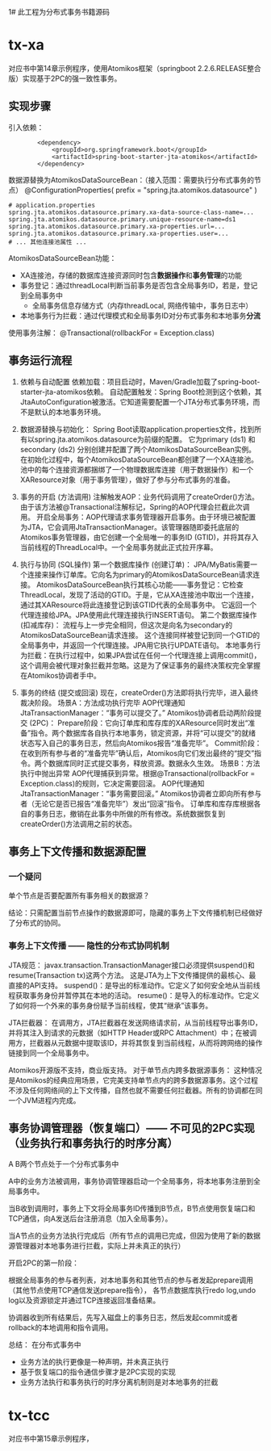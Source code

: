 1# 此工程为分布式事务书籍源码

# tx-xa
对应书中第14章示例程序，使用Atomikos框架（springboot 2.2.6.RELEASE整合版）实现基于2PC的强一致性事务。

## 实现步骤

引入依赖：
```
        <dependency>
            <groupId>org.springframework.boot</groupId>
            <artifactId>spring-boot-starter-jta-atomikos</artifactId>
        </dependency>
```

数据源替换为AtomikosDataSourceBean：（接入范围：需要执行分布式事务的节点）
@ConfigurationProperties(
prefix = "spring.jta.atomikos.datasource"
)
```
# application.properties
spring.jta.atomikos.datasource.primary.xa-data-source-class-name=...
spring.jta.atomikos.datasource.primary.unique-resource-name=ds1
spring.jta.atomikos.datasource.primary.xa-properties.url=...
spring.jta.atomikos.datasource.primary.xa-properties.user=...
# ... 其他连接池属性 ...
```

AtomikosDataSourceBean功能：
- XA连接池，存储的数据库连接资源同时包含**数据操作**和**事务管理**的功能
- 事务登记：通过threadLocal判断当前事务是否包含全局事务ID，若是，登记到全局事务中
  - 全局事务信息存储方式（内存threadLocal, 网络传输中，事务日志中）
- 本地事务行为拦截：通过代理模式和全局事务ID对分布式事务和本地事务**分流**

使用事务注解：
@Transactional(rollbackFor = Exception.class)

## 事务运行流程

1. 依赖与自动配置
   依赖加载：项目启动时，Maven/Gradle加载了spring-boot-starter-jta-atomikos依赖。
   自动配置触发：Spring Boot检测到这个依赖，其JtaAutoConfiguration被激活。它知道需要配置一个JTA分布式事务环境，而不是默认的本地事务环境。

2. 数据源替换与初始化：
   Spring Boot读取application.properties文件，找到所有以spring.jta.atomikos.datasource为前缀的配置。
   它为primary (ds1) 和 secondary (ds2) 分别创建并配置了两个AtomikosDataSourceBean实例。
   在初始化过程中，每个AtomikosDataSourceBean都创建了一个XA连接池。池中的每个连接资源都捆绑了一个物理数据库连接（用于数据操作）和一个XAResource对象（用于事务管理），做好了参与分布式事务的准备。

3. 事务的开启 (方法调用)
   注解触发AOP：业务代码调用了createOrder()方法。由于该方法被@Transactional注解标记，Spring的AOP代理会拦截此次调用。
   开启全局事务：AOP代理请求事务管理器开启事务。由于环境已被配置为JTA，它会调用JtaTransactionManager。该管理器随即委托底层的Atomikos事务管理器，由它创建一个全局唯一的事务ID (GTID)，并将其存入当前线程的ThreadLocal中。一个全局事务就此正式拉开序幕。

4. 执行与协同 (SQL操作)
   第一个数据库操作 (创建订单)：
   JPA/MyBatis需要一个连接来操作订单库。它向名为primary的AtomikosDataSourceBean请求连接。
   AtomikosDataSourceBean执行其核心功能——事务登记：它检查ThreadLocal，发现了活动的GTID。于是，它从XA连接池中取出一个连接，通过其XAResource将此连接登记到该GTID代表的全局事务中。
   它返回一个代理连接给JPA。JPA使用此代理连接执行INSERT语句。
   第二个数据库操作 (扣减库存)：
   流程与上一步完全相同，但这次是向名为secondary的AtomikosDataSourceBean请求连接。
   这个连接同样被登记到同一个GTID的全局事务中，并返回一个代理连接。JPA用它执行UPDATE语句。
   本地事务行为拦截：在执行过程中，如果JPA尝试在任何一个代理连接上调用commit()，这个调用会被代理对象拦截并忽略。这是为了保证事务的最终决策权完全掌握在Atomikos协调者手中。

5. 事务的终结 (提交或回滚)
   现在，createOrder()方法即将执行完毕，进入最终裁决阶段。
   场景A：方法成功执行完毕
   AOP代理通知JtaTransactionManager：“事务可以提交了。”
   Atomikos协调者启动两阶段提交 (2PC)：
   Prepare阶段：它向订单库和库存库的XAResource同时发出“准备”指令。两个数据库各自执行本地事务，锁定资源，并将“可以提交”的就绪状态写入自己的事务日志，然后向Atomikos报告“准备完毕”。
   Commit阶段：在收到所有参与者的“准备完毕”确认后，Atomikos向它们发出最终的“提交”指令。两个数据库同时正式提交事务，释放资源。数据永久生效。
   场景B：方法执行中抛出异常
   AOP代理捕获到异常。根据@Transactional(rollbackFor = Exception.class)的规则，它决定需要回滚。
   AOP代理通知JtaTransactionManager：“事务需要回滚。”
   Atomikos协调者立即向所有参与者（无论它是否已报告“准备完毕”）发出“回滚”指令。
   订单库和库存库根据各自的事务日志，撤销在此事务中所做的所有修改。系统数据恢复到createOrder()方法调用之前的状态。

## 事务上下文传播和数据源配置

### 一个疑问
单个节点是否要配置所有事务相关的数据源？

结论：只需配置当前节点操作的数据源即可，隐藏的事务上下文传播机制已经做好了分布式的协同。

### 事务上下文传播 —— 隐性的分布式协同机制 

JTA规范：
javax.transaction.TransactionManager接口必须提供suspend()和resume(Transaction tx)这两个方法。
这是JTA为上下文传播提供的最核心、最直接的API支持。
suspend()：是导出的标准动作。它定义了如何安全地从当前线程获取事务身份并暂停其在本地的活动。
resume()：是导入的标准动作。它定义了如何将一个外来的事务身份赋予当前线程，使其“继承”该事务。

JTA拦截器：
在调用方，JTA拦截器在发送网络请求前，从当前线程导出事务ID，并将其注入到请求的元数据（如HTTP Header或RPC Attachment）中；在被调用方，拦截器从元数据中提取该ID，并将其恢复到当前线程，从而将跨网络的操作链接到同一个全局事务中。

Atomikos开源版不支持，商业版支持。
对于单节点内跨多数据源事务： 这种情况是Atomikos的经典应用场景，它完美支持单节点内的跨多数据源事务。这个过程不涉及任何网络间的上下文传播，自然也就不需要任何拦截器。所有的协调都在同一个JVM进程内完成。

## 事务协调管理器（恢复端口）—— 不可见的2PC实现（业务执行和事务执行的时序分离）

A B两个节点处于一个分布式事务中

A中的业务方法被调用，事务协调管理器启动一个全局事务，将本地事务注册到全局事务中。

当B收到调用时，事务上下文将全局事务ID传播到B节点，B节点使用恢复端口和TCP通信，向A发送后台注册消息（加入全局事务）。

当A节点的业务方法执行完成后（所有节点的调用已完成，但因为使用了新的数据源管理器对本地事务进行拦截，实际上并未真正的执行）

开启2PC的第一阶段：

根据全局事务的参与者列表，对本地事务和其他节点的参与者发起prepare调用（其他节点使用TCP通信发送prepare指令），
各节点数据库执行redo log,undo log以及资源锁定并通过TCP连接返回准备结果。

协调器收到所有结果后，先写入磁盘上的事务日志，然后发起commit或者rollback的本地调用和指令调用。

总结：
在分布式事务中
- 业务方法的执行更像是一种声明，并未真正执行
- 基于恢复端口的指令通信步骤才是2PC实现的实现
- 业务方法执行和事务执行的时序分离机制则是对本地事务的拦截

# tx-tcc
对应书中第15章示例程序，






















